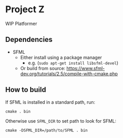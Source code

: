 # Project Z

WIP Platformer

## Dependencies
- SFML
    - Either install using a package manager
        - e.g. (`sudo apt-get install libsfml-devel`)
    -  Or build from source: https://www.sfml-dev.org/tutorials/2.5/compile-with-cmake.php

## How to build
If SFML is installed in a standard path, run:
```
cmake . bin
```

Otherwise use `SFML_DIR` to set path to look for SFML:
```
cmake -DSFML_DIR=/path/to/SFML . bin
```
